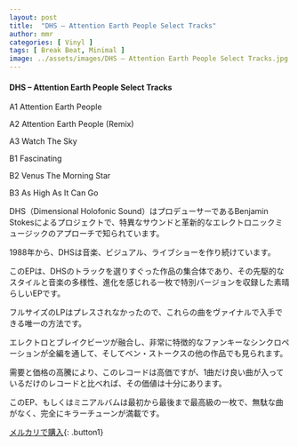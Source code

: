 ```yaml
---
layout: post
title:  "DHS – Attention Earth People Select Tracks"
author: mmr
categories: [ Vinyl ]
tags: [ Break Beat, Minimal ]
image: ../assets/images/DHS – Attention Earth People Select Tracks.jpg
---
```


#### DHS – Attention Earth People Select Tracks

A1  Attention Earth People

A2  Attention Earth People (Remix)

A3  Watch The Sky

B1  Fascinating

B2  Venus The Morning Star

B3  As High As It Can Go

DHS（Dimensional Holofonic Sound）はプロデューサーであるBenjamin Stokesによるプロジェクトで、特異なサウンドと革新的なエレクトロニックミュージックのアプローチで知られています。

1988年から、DHSは音楽、ビジュアル、ライブショーを作り続けています。

このEPは、DHSのトラックを選りすぐった作品の集合体であり、その先駆的なスタイルと音楽の多様性、進化を感じれる一枚で特別バージョンを収録した素晴らしいEPです。

フルサイズのLPはプレスされなかったので、これらの曲をヴァイナルで入手できる唯一の方法です。

エレクトロとブレイクビーツが融合し、非常に特徴的なファンキーなシンクロペーションが全編を通して、そしてベン・ストークスの他の作品でも見られます。

需要と価格の高騰により、このレコードは高価ですが、1曲だけ良い曲が入っているだけのレコードと比べれば、その価値は十分にあります。

このEP、もしくはミニアルバムは最初から最後まで最高級の一枚で、無駄な曲がなく、完全にキラーチューンが満載です。



[メルカリで購入](https://jp.mercari.com/item/m59886802846?afid=6142608987){: .button1}


